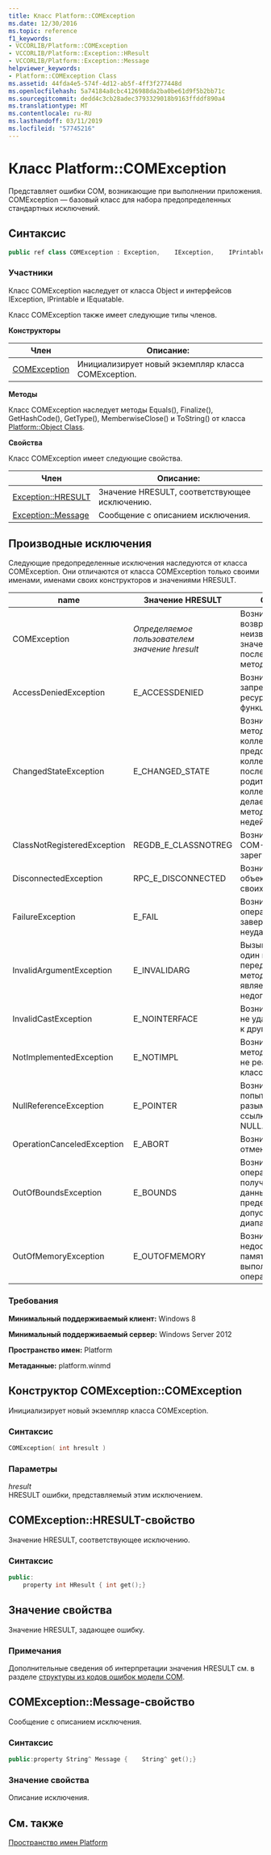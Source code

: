 ```yaml
---
title: Класс Platform::COMException
ms.date: 12/30/2016
ms.topic: reference
f1_keywords:
- VCCORLIB/Platform::COMException
- VCCORLIB/Platform::Exception::HResult
- VCCORLIB/Platform::Exception::Message
helpviewer_keywords:
- Platform::COMException Class
ms.assetid: 44fda4e5-574f-4d12-ab5f-4ff3f277448d
ms.openlocfilehash: 5a74184a8cbc4126988da2ba0be61d9f5b2bb71c
ms.sourcegitcommit: dedd4c3cb28adec3793329018b9163ffddf890a4
ms.translationtype: MT
ms.contentlocale: ru-RU
ms.lasthandoff: 03/11/2019
ms.locfileid: "57745216"
---
```

# <a name="platformcomexception-class"></a>Класс Platform::COMException

Представляет ошибки COM, возникающие при выполнении приложения. COMException — базовый класс для набора предопределенных стандартных исключений.

## <a name="syntax"></a>Синтаксис

```cpp
public ref class COMException : Exception,    IException,    IPrintable,    IEquatable
```

### <a name="members"></a>Участники

Класс COMException наследует от класса Object и интерфейсов IException, IPrintable и IEquatable.

Класс COMException также имеет следующие типы членов.

**Конструкторы**

|Член|Описание:|
|------------|-----------------|
|[COMException](#ctor)|Инициализирует новый экземпляр класса COMException.|

**Методы**

Класс COMException наследует методы Equals(), Finalize(), GetHashCode(), GetType(), MemberwiseClose() и ToString() от класса [Platform::Object Class](../cppcx/platform-object-class.md).

**Свойства**

Класс COMException имеет следующие свойства.

|Член|Описание:|
|------------|-----------------|
|[Exception::HRESULT](#hresult)|Значение HRESULT, соответствующее исключению.|
|[Exception::Message](#message)|Сообщение с описанием исключения.|

## <a name="derived-exceptions"></a>Производные исключения

Следующие предопределенные исключения наследуются от класса COMException. Они отличаются от класса COMException только своими именами, именами своих конструкторов и значениями HRESULT.

|name|Значение HRESULT|Описание:|
|----------|------------------------|-----------------|
|COMException|*Определяемое пользователем значение hresult*|Возникает при возвращении неизвестного значения HRESULT после вызова метода COM.|
|AccessDeniedException|E_ACCESSDENIED|Возникает при запрете доступа к ресурсу или функции.|
|ChangedStateException|E_CHANGED_STATE|Возникает, если метод итератора коллекции или представления коллекции вызван после изменения родительской коллекции, что делает результаты метода недействительными.|
|ClassNotRegisteredException|REGDB_E_CLASSNOTREG|Возникает, если COM-класс не зарегистрирован.|
|DisconnectedException|RPC_E_DISCONNECTED|Возникает, если объект отключен от своих клиентов.|
|FailureException|E_FAIL|Возникает, если операция завершается неудачно.|
|InvalidArgumentException|E_INVALIDARG|Вызывается, если один из передаваемых методу аргументов является недопустимым.|
|InvalidCastException|E_NOINTERFACE|Возникает, если тип не удается привести к другому типу.|
|NotImplementedException|E_NOTIMPL|Возникает, если метод интерфейса не реализован в классе.|
|NullReferenceException|E_POINTER|Возникает при попытке разыменовать ссылку на объект NULL.|
|OperationCanceledException|E_ABORT|Возникает при отмене операции.|
|OutOfBoundsException|E_BOUNDS|Возникает, когда операция пытается получить доступ к данным за пределами допустимого диапазона.|
|OutOfMemoryException|E_OUTOFMEMORY|Возникает, если недостаточно памяти для выполнения операции.|

### <a name="requirements"></a>Требования

**Минимальный поддерживаемый клиент:** Windows 8

**Минимальный поддерживаемый сервер:** Windows Server 2012

**Пространство имен:** Platform

**Метаданные:** platform.winmd

## <a name="ctor"></a> Конструктор COMException::COMException

Инициализирует новый экземпляр класса COMException.

### <a name="syntax"></a>Синтаксис

```cpp
COMException( int hresult )
```

### <a name="parameters"></a>Параметры

*hresult*<br/>
HRESULT ошибки, представляемый этим исключением.

## <a name="hresult"></a> COMException::HRESULT-свойство

Значение HRESULT, соответствующее исключению.

### <a name="syntax"></a>Синтаксис

```cpp
public:
    property int HResult { int get();}
```

## <a name="property-value"></a>Значение свойства

Значение HRESULT, задающее ошибку.

### <a name="remarks"></a>Примечания

Дополнительные сведения об интерпретации значения HRESULT см. в разделе [структуры из кодов ошибок модели COM](/windows/desktop/com/structure-of-com-error-codes).

## <a name="message"></a> COMException::Message-свойство

Сообщение с описанием исключения.

### <a name="syntax"></a>Синтаксис

```cpp
public:property String^ Message {    String^ get();}
```

### <a name="property-value"></a>Значение свойства

Описание исключения.

## <a name="see-also"></a>См. также

[Пространство имен Platform](../cppcx/platform-namespace-c-cx.md)

